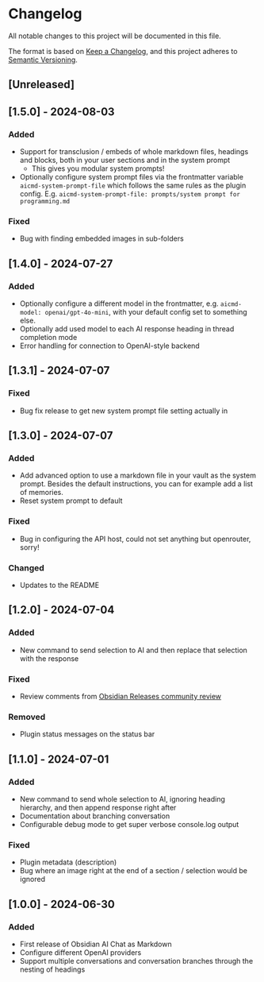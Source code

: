 # Changelog

All notable changes to this project will be documented in this file.

The format is based on [Keep a Changelog](https://keepachangelog.com/en/1.1.0/),
and this project adheres to [Semantic Versioning](https://semver.org/spec/v2.0.0.html).

## [Unreleased]

## [1.5.0] - 2024-08-03

### Added

- Support for transclusion / embeds of whole markdown files, headings and blocks, both in your user sections and in the system prompt
  - This gives you modular system prompts!
- Optionally configure system prompt files via the frontmatter variable `aicmd-system-prompt-file` which follows the same rules as the plugin config. E.g. `aicmd-system-prompt-file: prompts/system prompt for programming.md`

### Fixed

- Bug with finding embedded images in sub-folders

## [1.4.0] - 2024-07-27

### Added

- Optionally configure a different model in the frontmatter, e.g. `aicmd-model: openai/gpt-4o-mini`, with your default config set to something else.
- Optionally add used model to each AI response heading in thread completion mode
- Error handling for connection to OpenAI-style backend

## [1.3.1] - 2024-07-07

### Fixed

- Bug fix release to get new system prompt file setting actually in

## [1.3.0] - 2024-07-07

### Added

- Add advanced option to use a markdown file in your vault as the system prompt. Besides the default instructions, you can for example add a list of memories.
- Reset system prompt to default

### Fixed

- Bug in configuring the API host, could not set anything but openrouter, sorry!

### Changed

- Updates to the README

## [1.2.0] - 2024-07-04

### Added

- New command to send selection to AI and then replace that selection with the response

### Fixed

- Review comments from [Obsidian Releases community review](https://github.com/obsidianmd/obsidian-releases/pull/3802#issuecomment-2209357530)

### Removed

- Plugin status messages on the status bar

## [1.1.0] - 2024-07-01

### Added

- New command to send whole selection to AI, ignoring heading hierarchy, and then append response right after
- Documentation about branching conversation
- Configurable debug mode to get super verbose console.log output

### Fixed

- Plugin metadata (description)
- Bug where an image right at the end of a section / selection would be ignored

## [1.0.0] - 2024-06-30

### Added

- First release of Obsidian AI Chat as Markdown
- Configure different OpenAI providers
- Support multiple conversations and conversation branches through the nesting of headings
